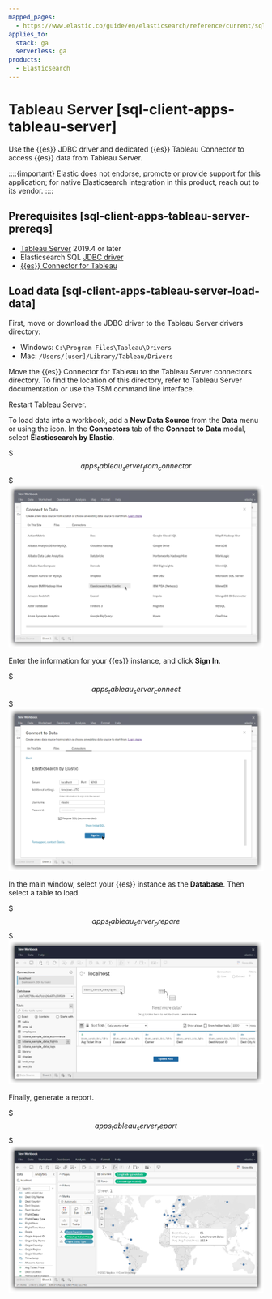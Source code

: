 ```yaml
---
mapped_pages:
  - https://www.elastic.co/guide/en/elasticsearch/reference/current/sql-client-apps-tableau-server.html
applies_to:
  stack: ga
  serverless: ga
products:
  - Elasticsearch
---
```


# Tableau Server [sql-client-apps-tableau-server]

Use the {{es}} JDBC driver and dedicated {{es}} Tableau Connector to access {{es}} data from Tableau Server.

::::{important}
Elastic does not endorse, promote or provide support for this application; for native Elasticsearch integration in this product, reach out to its vendor.
::::


## Prerequisites [sql-client-apps-tableau-server-prereqs]

* [Tableau Server](https://www.tableau.com/products/server) 2019.4 or later
* Elasticsearch SQL [JDBC driver](sql-jdbc.md)
* [{{es}} Connector for Tableau](https://www.elastic.co/downloads/tableau-connector)


## Load data [sql-client-apps-tableau-server-load-data]

First, move or download the JDBC driver to the Tableau Server drivers directory:

* Windows: `C:\Program Files\Tableau\Drivers`
* Mac: `/Users/[user]/Library/Tableau/Drivers`

Move the {{es}} Connector for Tableau to the Tableau Server connectors directory. To find the location of this directory, refer to Tableau Server documentation or use the TSM command line interface.

Restart Tableau Server.

To load data into a workbook, add a **New Data Source** from the **Data** menu or using the icon. In the **Connectors** tab of the **Connect to Data** modal, select **Elasticsearch by Elastic**.

$$$apps_tableau_server_from_connector$$$
![Select Elasticsearch as the data source](/explore-analyze/images/elasticsearch-reference-apps_tableau_server_from_connector.png "")

Enter the information for your {{es}} instance, and click **Sign In**.

$$$apps_tableau_server_connect$$$
![Sign in](/explore-analyze/images/elasticsearch-reference-apps_tableau_server_connect.png "")

In the main window, select your {{es}} instance as the **Database**. Then select a table to load.

$$$apps_tableau_server_prepare$$$
![Select a table to load](/explore-analyze/images/elasticsearch-reference-apps_tableau_server_prepare.png "")

Finally, generate a report.

$$$apps_tableau_server_report$$$
![Generate a report](/explore-analyze/images/elasticsearch-reference-apps_tableau_server_report.png "")
